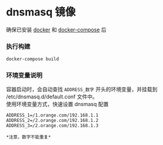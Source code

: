# dnsmasq 镜像

确保已安装 [docker](https://github.com/docker/docker) 和 [docker-compose](https://github.com/docker/compose/releases) 后

### 执行构建

```bash
docker-compose build 
```

### 环境变量说明
容器启动时，会自动查找 `ADDRESS_数字` 开头的环境变量，并挂载到 /etc/dnsmasq.d/default.conf 文件中。  
使用环境变量方式，快速设置 dnsmasq 配置

```
ADDRESS_1=/1.orange.com/192.168.1.1
ADDRESS_2=/2.orange.com/192.168.1.2
ADDRESS_3=/2.orange.com/192.168.1.3
```

`*注意，数字不能重复*`
